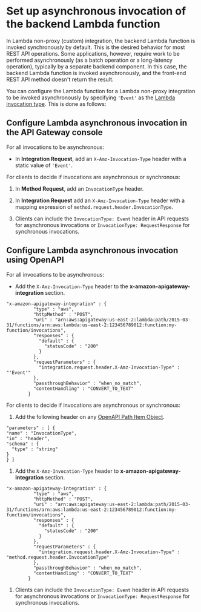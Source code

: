 # Set up asynchronous invocation of the backend Lambda function<a name="set-up-lambda-integration-async"></a>

In Lambda non\-proxy \(custom\) integration, the backend Lambda function is invoked synchronously by default\. This is the desired behavior for most REST API operations\. Some applications, however, require work to be performed asynchronously \(as a batch operation or a long\-latency operation\), typically by a separate backend component\. In this case, the backend Lambda function is invoked asynchronously, and the front\-end REST API method doesn't return the result\.

You can configure the Lambda function for a Lambda non\-proxy integration to be invoked asynchronously by specifying `'Event'` as the [Lambda invocation type](https://docs.aws.amazon.com/lambda/latest/dg/invocation-options.html)\. This is done as follows:

## Configure Lambda asynchronous invocation in the API Gateway console<a name="asynchronous-invocation-console-examples"></a>

For all invocations to be asynchronous:
+ In **Integration Request**, add an `X-Amz-Invocation-Type` header with a static value of `'Event'`\.

For clients to decide if invocations are asynchronous or synchronous:

1. In **Method Request**, add an `InvocationType` header\.

1. In **Integration Request** add an `X-Amz-Invocation-Type` header with a mapping expression of `method.request.header.InvocationType`\.

1. Clients can include the `InvocationType: Event` header in API requests for asynchronous invocations or `InvocationType: RequestResponse` for synchronous invocations\.

## Configure Lambda asynchronous invocation using OpenAPI<a name="asynchronous-invocation-OpenAPI-examples"></a>

For all invocations to be asynchronous:
+  Add the `X-Amz-Invocation-Type` header to the **x\-amazon\-apigateway\-integration** section\.

  ```
  "x-amazon-apigateway-integration" : {
            "type" : "aws",
            "httpMethod" : "POST",
            "uri" : "arn:aws:apigateway:us-east-2:lambda:path/2015-03-31/functions/arn:aws:lambda:us-east-2:123456789012:function:my-function/invocations",
            "responses" : {
              "default" : {
                "statusCode" : "200"
              }
            },
            "requestParameters" : {
              "integration.request.header.X-Amz-Invocation-Type" : "'Event'"
            },
            "passthroughBehavior" : "when_no_match",
            "contentHandling" : "CONVERT_TO_TEXT"
          }
  ```

For clients to decide if invocations are asynchronous or synchronous:

1.  Add the following header on any [OpenAPI Path Item Object](https://github.com/OAI/OpenAPI-Specification/blob/main/versions/3.1.0.md#pathItemObject)\. 

   ```
   "parameters" : [ {
   "name" : "InvocationType",
   "in" : "header",
   "schema" : {
     "type" : "string"
   }
   } ]
   ```

1.  Add the `X-Amz-Invocation-Type` header to **x\-amazon\-apigateway\-integration** section\.

   ```
   "x-amazon-apigateway-integration" : {
             "type" : "aws",
             "httpMethod" : "POST",
             "uri" : "arn:aws:apigateway:us-east-2:lambda:path/2015-03-31/functions/arn:aws:lambda:us-east-2:123456789012:function:my-function/invocations",
             "responses" : {
               "default" : {
                 "statusCode" : "200"
               }
             },
             "requestParameters" : {
               "integration.request.header.X-Amz-Invocation-Type" : "method.request.header.InvocationType"
             },
             "passthroughBehavior" : "when_no_match",
             "contentHandling" : "CONVERT_TO_TEXT"
           }
   ```

1.  Clients can include the `InvocationType: Event` header in API requests for asynchronous invocations or `InvocationType: RequestResponse` for synchronous invocations\. 